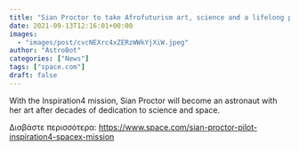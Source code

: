 ```yaml
---
title: "Sian Proctor to take Afrofuturism art, science and a lifelong passion for exploration to space on private Inspiration4 mission"
date: 2021-09-13T12:16:01+00:00
images:
  - "images/post/cvcNEXrc4xZERzWWkYjXiW.jpeg"
author: "AstroBot"
categories: ["News"]
tags: ["space.com"]
draft: false
---
```


With the Inspiration4 mission, Sian Proctor will become an astronaut with her art after decades of dedication to science and space. 

Διαβάστε περισσότερα: https://www.space.com/sian-proctor-pilot-inspiration4-spacex-mission
